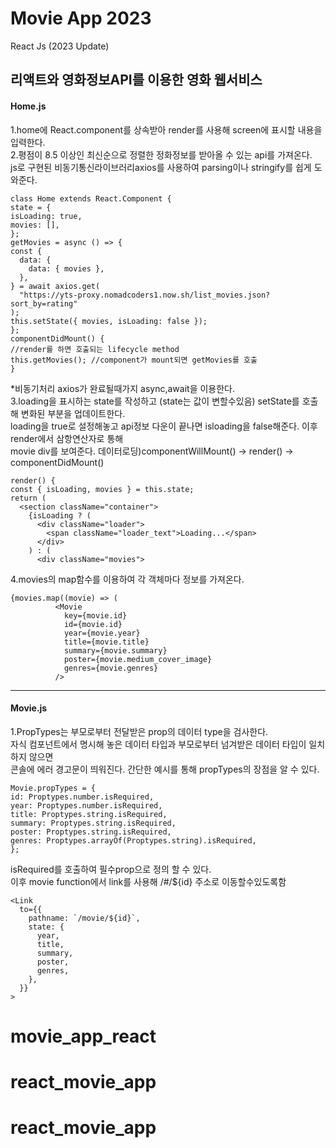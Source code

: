 # Movie App 2023

React Js (2023 Update)

## 리액트와 영화정보API를 이용한 영화 웹서비스

#### Home.js

1.home에 React.component를 상속받아 render를 사용해 screen에 표시할 내용을 입력한다.<br> 2.평점이 8.5 이상인 최신순으로 정렬한 정화정보를 받아올 수 있는 api를 가져온다.<br>
js로 구현된 비동기통신라이브러리axios를 사용하여 parsing이나 stringify를 쉽게 도와준다.<br>

    class Home extends React.Component {
    state = {
    isLoading: true,
    movies: [],
    };
    getMovies = async () => {
    const {
      data: {
        data: { movies },
      },
    } = await axios.get(
      "https://yts-proxy.nomadcoders1.now.sh/list_movies.json?sort_by=rating"
    );
    this.setState({ movies, isLoading: false });
    };
    componentDidMount() {
    //render를 하면 호출되는 lifecycle method
    this.getMovies(); //component가 mount되면 getMovies를 호출
    }

\*비동기처리 axios가 완료될때가지 async,await을 이용한다.<br>
3.loading을 표시하는 state를 작성하고 (state는 값이 변할수있음) setState를 호출해 변화된 부분을 업데이트한다.<br>
loading을 true로 설정해놓고 api정보 다운이 끝나면 isloading을 false해준다. 이후 render에서 삼항연산자로 통해<br>
movie div를 보여준다. 데이터로딩)componentWillMount() -> render() -> componentDidMount()

    render() {
    const { isLoading, movies } = this.state;
    return (
      <section className="container">
        {isLoading ? (
          <div className="loader">
            <span className="loader_text">Loading...</span>
          </div>
        ) : (
          <div className="movies">

4.movies의 map함수를 이용하여 각 객체마다 정보를 가져온다.

    {movies.map((movie) => (
              <Movie
                key={movie.id}
                id={movie.id}
                year={movie.year}
                title={movie.title}
                summary={movie.summary}
                poster={movie.medium_cover_image}
                genres={movie.genres}
              />

---

#### Movie.js

1.PropTypes는 부모로부터 전달받은 prop의 데이터 type을 검사한다.<br>
자식 컴포넌트에서 명시해 놓은 데이터 타입과 부모로부터 넘겨받은 데이터 타입이 일치하지 않으면<br>
콘솔에 에러 경고문이 띄워진다. 간단한 예시를 통해 propTypes의 장점을 알 수 있다.

    Movie.propTypes = {
    id: Proptypes.number.isRequired,
    year: Proptypes.number.isRequired,
    title: Proptypes.string.isRequired,
    summary: Proptypes.string.isRequired,
    poster: Proptypes.string.isRequired,
    genres: Proptypes.arrayOf(Proptypes.string).isRequired,
    };

isRequired를 호출하여 필수prop으로 정의 할 수 있다.<br>
이후 movie function에서 link를 사용해 /#/${id} 주소로 이동할수있도록함

    <Link
      to={{
        pathname: `/movie/${id}`,
        state: {
          year,
          title,
          summary,
          poster,
          genres,
        },
      }}
    >
# movie_app_react
# react_movie_app
# react_movie_app
